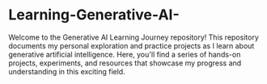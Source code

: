 # Learning-Generative-AI-
Welcome to the Generative AI Learning Journey repository! This repository documents my personal exploration and practice projects as I learn about generative artificial intelligence. Here, you'll find a series of hands-on projects, experiments, and resources that showcase my progress and understanding in this exciting field.
